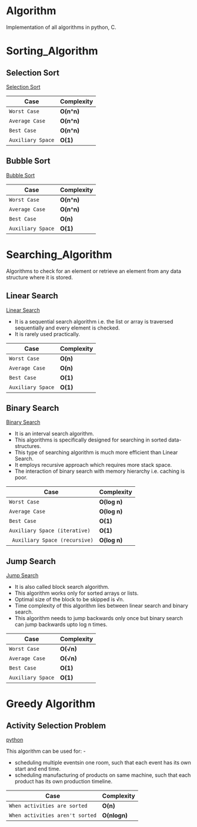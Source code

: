 # Algorithm
Implementation of all algorithms in python, C.
# Sorting_Algorithm

## Selection Sort

[Selection Sort](Selection_Sort.py)

| Case | Complexity |
| ----------- | ----------- |
| `Worst Case` | **O(n^n)** |
| `Average Case` | **O(n^n)** |
| `Best Case`  |  **O(n^n)**|
| `Auxiliary Space` | **O(1)**|


## Bubble Sort

[Bubble Sort](Bubble_Sort.py)

| Case | Complexity |
| ----------- | ----------- |
| `Worst Case` | **O(n^n)** |
| `Average Case` | **O(n^n)** |
| `Best Case`  |  **O(n)**|
| `Auxiliary Space` | **O(1)**| 

   

# Searching_Algorithm
Algorithms to check for an element or retrieve an element from any data structure where it is stored.
## Linear Search

[Linear Search](linear_search.py)

* It is a sequential search algorithm i.e. the list or array is traversed sequentially and every element is checked.
* It is rarely used practically.

| Case | Complexity |
| ----------- | ----------- |
| `Worst Case` | **O(n)** |
| `Average Case` | **O(n)** |
| `Best Case`  |  **O(1)**|
| `Auxiliary Space` | **O(1)**|

## Binary Search

[Binary Search](https://github.com/dhandashreya/Algorithm_python/blob/master/Searching_Algorithm/binary_search.py)

* It is an interval search algorithm.
* This algorithms is specifically designed for searching in sorted data-structures. 
* This type of searching algorithm is much more efficient than Linear Search.
* It employs recursive approach which requires more stack space.
* The interaction of binary search with memory hierarchy i.e. caching is poor.

| Case | Complexity |
| ----------- | ----------- |
| `Worst Case` | **O(log n)** |
| `Average Case` | **O(log n)** |
| `Best Case`  |  **O(1)**|
| `Auxiliary Space (iterative) `| **O(1)**|
| ` Auxiliary Space (recursive)`|**O(log n)**|

## Jump Search

[Jump Search](https://github.com/dhandashreya/Algorithm_python/blob/master/Searching_Algorithm/jump.py)

* It is also called block search algorithm.
* This algorithm works only for sorted arrays or lists.
* Optimal size of the block to be skipped is √n.
* Time complexity of this algorithm lies between linear search and binary search.
* This algorithm needs to jump backwards only once but binary search can jump backwards upto log n times.

| Case | Complexity |
| ----------- | ----------- |
| `Worst Case` | **O(√n)** |
| `Average Case` | **O(√n)** |
| `Best Case`  |  **O(1)**|
| `Auxiliary Space` | **O(1)**|

# Greedy Algorithm

## Activity Selection Problem

[python](https://github.com/dhandashreya/Algorithm/blob/master/python/Greedy_Algo/activity_selection.py)

This algorithm can be used for: - 
* scheduling multiple eventsin one room, such that each event has its own start and end time.
* scheduling manufacturing of products on same machine, such that each product has its own production timeline.

| Case | Complexity |
| ----------- | ----------- |
| `When activities are sorted` | **O(n)** |
| `When activities aren't sorted` | **O(nlogn)** |
